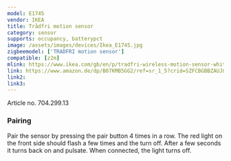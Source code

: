 ```yaml
---
model: E1745
vendor: IKEA
title: Trådfri motion sensor
category: sensor
supports: occupancy, batterypct
image: /assets/images/devices/Ikea_E1745.jpg
zigbeemodel: ['TRADFRI motion sensor']
compatible: [z2m]
mlink: https://www.ikea.com/gb/en/p/tradfri-wireless-motion-sensor-white-70429913/
link: https://www.amazon.de/dp/B07KMB5GG2/ref=sr_1_5?crid=SZFCBGBBZAUJ&keywords=tradfri+bewegungsmelder&qid=1579300953&sprefix=tradfri+motion%2Caps%2C215&sr=8-5
link2: 
link3: 
---
```

Article no. 704.299.13

### Pairing
Pair the sensor by pressing the pair button 4 times in a row.
The red light on the front side should flash a few times and the turn off.
After a few seconds it turns back on and pulsate. When connected, the light turns off. 
